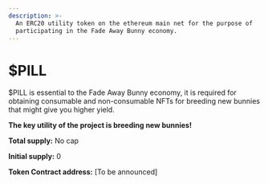 ```yaml
---
description: >-
  An ERC20 utility token on the ethereum main net for the purpose of
  participating in the Fade Away Bunny economy.
---
```


# $PILL

$PILL is essential to the Fade Away Bunny economy, it is required for obtaining consumable and non-consumable NFTs for breeding new bunnies that might give you higher yield.

**The key utility of the project is breeding new bunnies!**

**Total supply:** No cap

**Initial supply:** 0

**Token Contract address:** \[To be announced]
